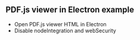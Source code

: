 ## PDF.js viewer in Electron example

* Open PDF.js viewer HTML in Electron
* Disable nodeIntegration and webSecurity
